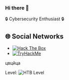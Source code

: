 ### Hi there 👋
🔒 Cybersecurity Enthusiast 🔒

## 🌐 Social Networks

- [![Hack The Box](https://img.shields.io/badge/Hack_The_Box-impuls-9FEF00?style=flat-square&logo=hackthebox)](https://www.hackthebox.eu/home/users/profile/impuls)
- [![TryHackMe](https://img.shields.io/badge/TryHackMe-impuls-212C42?style=flat-square&logo=tryhackme)](https://tryhackme.com/p/Impuls)

цвцйца

Level: ![HTB Level](https://www.hackthebox.eu/badge/image/impuls)
